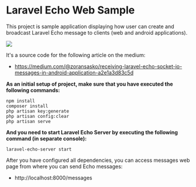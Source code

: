# Laravel Echo Web Sample

This project is sample application displaying how user can create and broadcast Laravel Echo message to clients (web and android applications). 

![](https://cdn-images-1.medium.com/max/800/1*m8hG2m8mmC3gXULQ_HZawA.gif)

It's a source code for the following article on the medium:

- https://medium.com/@zoransasko/receiving-laravel-echo-socket-io-messages-in-android-application-a2e1a3d83c5d

**As an initial setup of project, make sure that you have executed the following commands:**
```
npm install
composer install
php artisan key:generate
php artisan config:clear
php artisan serve
```
**And you need to start Laravel Echo Server by executing the following command (in separate console):**
```
laravel-echo-server start
```

After you have configured all dependencies, you can access messages web page from where you can send Echo messages:
- http://localhost:8000/messages

